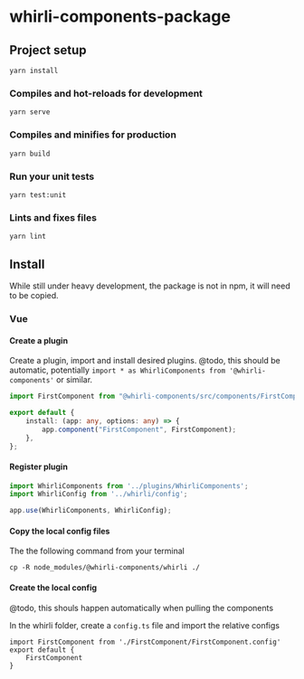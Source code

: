 # whirli-components-package

## Project setup
```
yarn install
```

### Compiles and hot-reloads for development
```
yarn serve
```

### Compiles and minifies for production
```
yarn build
```

### Run your unit tests
```
yarn test:unit
```

### Lints and fixes files
```
yarn lint
```

## Install
While still under heavy development, the package is not in npm, it will need to be copied.

### Vue

#### Create a plugin

Create a plugin, import and install desired plugins.
@todo, this should be automatic, potentially `import * as WhirliComponents from '@whirli-components'` or similar.

```/plugins/whirli-components.ts
import FirstComponent from "@whirli-components/src/components/FirstComponent/FirstComponent.vue";

export default {
    install: (app: any, options: any) => {
        app.component("FirstComponent", FirstComponent);
    },
};
```

#### Register plugin

```main.ts
import WhirliComponents from '../plugins/WhirliComponents';
import WhirliConfig from '../whirli/config';

app.use(WhirliComponents, WhirliConfig);
```

#### Copy the local config files
The the following command from your terminal

`cp -R node_modules/@whirli-components/whirli ./`

#### Create the local config
@todo, this shouls happen automatically when pulling the components

In the whirli folder, create a `config.ts` file and import the relative configs

```
import FirstComponent from './FirstComponent/FirstComponent.config'
export default {
    FirstComponent
}
```

